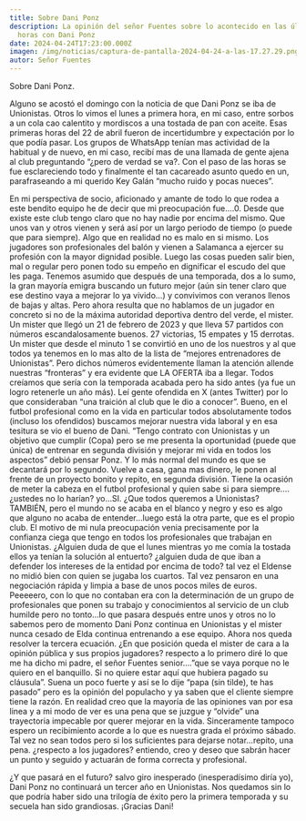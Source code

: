 ```yaml
---
title: Sobre Dani Ponz
description: La opinión del señor Fuentes sobre lo acontecido en las últimas
  horas con Dani Ponz
date: 2024-04-24T17:23:00.000Z
imagen: /img/noticias/captura-de-pantalla-2024-04-24-a-las-17.27.29.png
autor: Señor Fuentes
---
```

Sobre Dani Ponz. 





Alguno se acostó el domingo con la noticia de que Dani Ponz se iba de Unionistas. Otros lo vimos el lunes a primera hora, en mi caso, entre sorbos a un cola cao calentito y mordiscos a una tostada de pan con aceite. Esas primeras horas del 22 de abril fueron de incertidumbre y expectación por lo que podía pasar. Los grupos de WhatsApp tenían mas actividad de la habitual y de nuevo, en mi caso, recibí mas de una llamada de gente ajena al club preguntando “¿pero de verdad se va?. Con el paso de las horas se fue esclareciendo todo y finalmente el tan cacareado asunto quedo en un, parafraseando a mi querido Key Galán “mucho ruido y pocas nueces”. 



En mi perspectiva de socio, aficionado y amante de todo lo que rodea a este bendito equipo he de decir que mi preocupación fue….0. Desde que existe este club tengo claro que no hay nadie por encima del mismo. Que unos van y otros vienen y será así por un largo periodo de tiempo (o puede que para siempre). Algo que en realidad no es malo en si mismo. Los jugadores son profesionales del balón y vienen a Salamanca a ejercer su profesión con la mayor dignidad posible. Luego las cosas pueden salir bien, mal o regular pero ponen todo su empeño en dignificar el escudo del que les paga. Tenemos asumido que después de una temporada, dos a lo sumo, la gran mayoría emigra buscando un futuro mejor (aún sin tener claro que ese destino vaya a mejorar lo ya vivido…) y convivimos con veranos llenos de bajas y altas. Pero ahora resulta que no hablamos de un jugador en concreto si no de la máxima autoridad deportiva dentro del verde, el mister. Un mister que llegó un 21 de febrero de 2023 y que lleva 57 partidos con números escandalosamente buenos. 27 victorias, 15 empates y 15 derrotas. Un mister que desde el minuto 1 se convirtió en uno de los nuestros y al que todos ya tenemos en lo mas alto de la lista de “mejores entrenadores de Unionistas”. Pero dichos números evidentemente llaman la atención allende nuestras “fronteras” y era evidente que LA OFERTA iba a llegar. Todos creíamos que sería con la temporada acabada pero ha sido antes (ya fue un logro retenerle un año más). Leí gente ofendida en X (antes Twitter) por lo que consideraban “una traición al club que le dio a conocer”. Bueno, en el futbol profesional como en la vida en particular todos absolutamente todos (incluso los ofendidos) buscamos mejorar nuestra vida laboral y en esa tesitura se vio el bueno de Dani. “Tengo contrato con Unionistas y un objetivo que cumplir (Copa) pero se me presenta la oportunidad (puede que única) de entrenar en segunda división y mejorar mi vida en todos los aspectos” debió pensar Ponz. Y lo más normal del mundo es que se decantará por lo segundo. Vuelve a casa, gana mas dinero, le ponen al frente de un proyecto bonito y repito, en segunda división. Tiene la ocasión de meter la cabeza en el futbol profesional y quien sabe si para siempre….¿ustedes no lo harían? yo…SI. ¿Que todos queremos a Unionistas? TAMBIÉN, pero el mundo no se acaba en el blanco y negro y eso es algo que alguno no acaba de entender…luego está la otra parte, que es el propio club. El motivo de mi nula preocupación venia precisamente por la confianza ciega que tengo en todos los profesionales que trabajan en Unionistas. ¿Alguien duda de que el lunes mientras yo me comía la tostada ellos ya tenían la solución al entuerto? ¿alguien duda de que iban a defender los intereses de la entidad por encima de todo? tal vez el Eldense no midió bien con quien se jugaba los cuartos. Tal vez pensaron en una negociación rápida y limpia a base de unos pocos miles de euros. Peeeeero, con lo que no contaban era con la determinación de un grupo de profesionales que ponen su trabajo y conocimientos al servicio de un club humilde pero no tonto…lo que pasara después entre unos y otros no lo sabemos pero de momento Dani Ponz continua en Unionistas y el mister nunca cesado de Elda continua entrenando a ese equipo. Ahora nos queda resolver la tercera ecuación. ¿En que posición queda el mister de cara a la opinión pública y sus propios jugadores? respecto a lo primero diré lo que me ha dicho mi padre, el señor Fuentes senior….”que se vaya porque no le quiero en el banquillo. Si no quiere estar aquí que hubiera pagado su cláusula”. Suena un poco fuerte y así se lo dije “papa (sin tilde), te has pasado” pero es la opinión del populacho y ya saben que el cliente siempre tiene la razón. En realidad creo que la mayoría de las opiniones van por esa linea y a mi modo de ver es una pena que se juzgue y “olvide” una trayectoria impecable por querer mejorar en la vida. Sinceramente tampoco espero un recibimiento acorde a lo que es nuestra grada el próximo sábado. Tal vez no sean todos pero si los suficientes para dejarse notar…repito, una pena. ¿respecto a los jugadores? entiendo, creo y deseo que sabrán hacer un punto y seguido y actuarán de forma correcta y profesional. 

¿Y que pasará en el futuro? salvo giro inesperado (inesperadísimo diría yo), Dani Ponz no continuará un tercer año en Unionistas. Nos quedamos sin lo que podría haber sido una trilogía de éxito pero la primera temporada y su secuela han sido grandiosas. ¡Gracias Dani!
